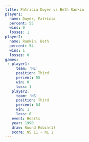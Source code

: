 ```yaml
---
title: Patricia Dwyer vs Beth Rankin
player1:               
  name: Dwyer, Patricia
  percent: 55          
  wins: 0              
  losses: 1            
player2:               
  name: Rankin, Beth   
  percent: 54          
  wins: 1              
  losses: 0            
games:
 - player1:         
     team: 'NL'     
     position: Third
     percent: 55    
     win: 0         
     loss: 1        
   player2:         
     team: 'NS'     
     position: Third
     percent: 54    
     win: 1         
     loss: 0        
   event: Hearts       
   year: 1990          
   draw: Round Robin(1)
   score: NS 11 - NL 1 
---
```


